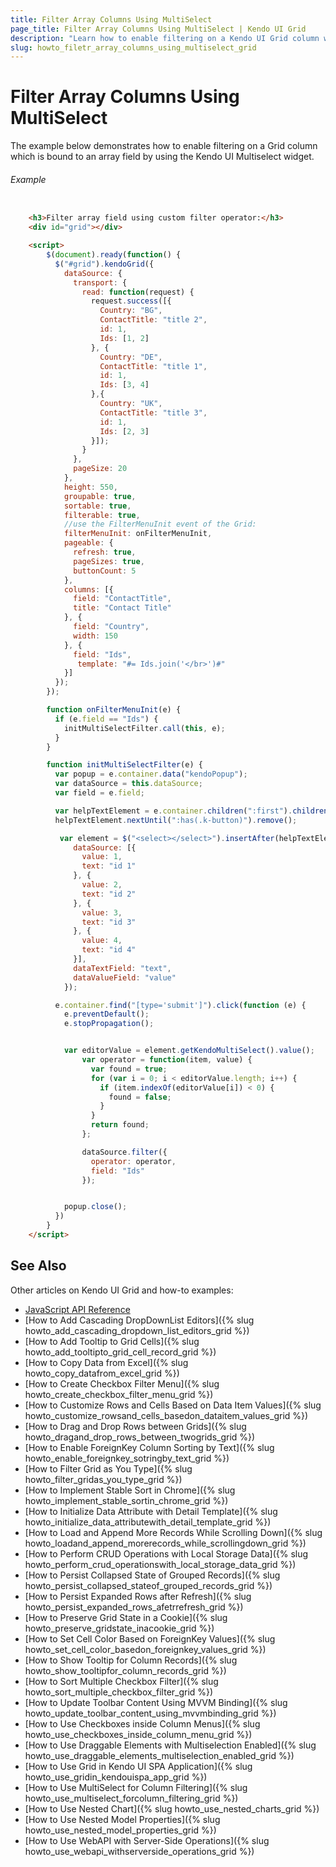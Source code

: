 ```yaml
---
title: Filter Array Columns Using MultiSelect
page_title: Filter Array Columns Using MultiSelect | Kendo UI Grid
description: "Learn how to enable filtering on a Kendo UI Grid column which is bound to an array field by using the Kendo UI Multiselect widget."
slug: howto_filetr_array_columns_using_multiselect_grid
---
```


# Filter Array Columns Using MultiSelect

The example below demonstrates how to enable filtering on a Grid column which is bound to an array field by using the Kendo UI Multiselect widget.

###### Example

```html

    <h3>Filter array field using custom filter operator:</h3>
    <div id="grid"></div>

    <script>
        $(document).ready(function() {
          $("#grid").kendoGrid({
            dataSource: {
              transport: {
                read: function(request) {
                  request.success([{
                    Country: "BG",
                    ContactTitle: "title 2",
                    id: 1,
                    Ids: [1, 2]
                  }, {
                    Country: "DE",
                    ContactTitle: "title 1",
                    id: 1,
                    Ids: [3, 4]
                  },{
                    Country: "UK",
                    ContactTitle: "title 3",
                    id: 1,
                    Ids: [2, 3]
                  }]);
                }
              },
              pageSize: 20
            },
            height: 550,
            groupable: true,
            sortable: true,
            filterable: true,
            //use the FilterMenuInit event of the Grid:
            filterMenuInit: onFilterMenuInit,
            pageable: {
              refresh: true,
              pageSizes: true,
              buttonCount: 5
            },
            columns: [{
              field: "ContactTitle",
              title: "Contact Title"
            }, {
              field: "Country",
              width: 150
            }, {
              field: "Ids",
               template: "#= Ids.join('</br>')#"
            }]
          });
        });

        function onFilterMenuInit(e) {
          if (e.field == "Ids") {
            initMultiSelectFilter.call(this, e);
          }
        }

        function initMultiSelectFilter(e) {
          var popup = e.container.data("kendoPopup");
          var dataSource = this.dataSource;
          var field = e.field;

          var helpTextElement = e.container.children(":first").children(":first");
          helpTextElement.nextUntil(":has(.k-button)").remove();

           var element = $("<select></select>").insertAfter(helpTextElement).kendoMultiSelect({
              dataSource: [{
                value: 1,
                text: "id 1"
              }, {
                value: 2,
                text: "id 2"
              }, {
                value: 3,
                text: "id 3"
              }, {
                value: 4,
                text: "id 4"
              }],
              dataTextField: "text",
              dataValueField: "value"
            });

          e.container.find("[type='submit']").click(function (e) {
            e.preventDefault();
            e.stopPropagation();


            var editorValue = element.getKendoMultiSelect().value();
                var operator = function(item, value) {
                  var found = true;
                  for (var i = 0; i < editorValue.length; i++) {
                    if (item.indexOf(editorValue[i]) < 0) {
                      found = false;
                    }
                  }
                  return found;
                };

                dataSource.filter({
                  operator: operator,
                  field: "Ids"
                });


            popup.close();
          })
        }
    </script>
```

## See Also

Other articles on Kendo UI Grid and how-to examples:

* [JavaScript API Reference](/api/javascript/ui/grid)
* [How to Add Cascading DropDownList Editors]({% slug howto_add_cascading_dropdown_list_editors_grid %})
* [How to Add Tooltip to Grid Cells]({% slug howto_add_tooltipto_grid_cell_record_grid %})
* [How to Copy Data from Excel]({% slug howto_copy_datafrom_excel_grid %})
* [How to Create Checkbox Filter Menu]({% slug howto_create_checkbox_filter_menu_grid %})
* [How to Customize Rows and Cells Based on Data Item Values]({% slug howto_customize_rowsand_cells_basedon_dataitem_values_grid %})
* [How to Drag and Drop Rows between Grids]({% slug howto_dragand_drop_rows_between_twogrids_grid %})
* [How to Enable ForeignKey Column Sorting by Text]({% slug howto_enable_foreignkey_sotringby_text_grid %})
* [How to Filter Grid as You Type]({% slug howto_filter_gridas_you_type_grid %})
* [How to Implement Stable Sort in Chrome]({% slug howto_implement_stable_sortin_chrome_grid %})
* [How to Initialize Data Attribute with Detail Template]({% slug howto_initialize_data_attributewith_detail_template_grid %})
* [How to Load and Append More Records While Scrolling Down]({% slug howto_loadand_append_morerecords_while_scrollingdown_grid %})
* [How to Perform CRUD Operations with Local Storage Data]({% slug howto_perform_crud_operationswith_local_storage_data_grid %})
* [How to Persist Collapsed State of Grouped Records]({% slug howto_persist_collapsed_stateof_grouped_records_grid %})
* [How to Persist Expanded Rows after Refresh]({% slug howto_persist_expanded_rows_afetrrefresh_grid %})
* [How to Preserve Grid State in a Cookie]({% slug howto_preserve_gridstate_inacookie_grid %})
* [How to Set Cell Color Based on ForeignKey Values]({% slug howto_set_cell_color_basedon_foreignkey_values_grid %})
* [How to Show Tooltip for Column Records]({% slug howto_show_tooltipfor_column_records_grid %})
* [How to Sort Multiple Checkbox Filter]({% slug howto_sort_multiple_checkbox_filter_grid %})
* [How to Update Toolbar Content Using MVVM Binding]({% slug howto_update_toolbar_content_using_mvvmbinding_grid %})
* [How to Use Checkboxes inside Column Menus]({% slug howto_use_checkboxes_inside_column_menu_grid %})
* [How to Use Draggable Elements with Multiselection Enabled]({% slug howto_use_draggable_elements_multiselection_enabled_grid %})
* [How to Use Grid in Kendo UI SPA Application]({% slug howto_use_gridin_kendouispa_app_grid %})
* [How to Use MultiSelect for Column Filtering]({% slug howto_use_multiselect_forcolumn_filtering_grid %})
* [How to Use Nested Chart]({% slug howto_use_nested_charts_grid %})
* [How to Use Nested Model Properties]({% slug howto_use_nested_model_properties_grid %})
* [How to Use WebAPI with Server-Side Operations]({% slug howto_use_webapi_withserverside_operations_grid %})
